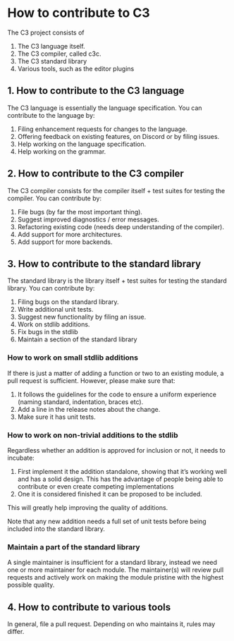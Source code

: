 # How to contribute to C3

The C3 project consists of

1. The C3 language itself.
2. The C3 compiler, called c3c.
3. The C3 standard library
4. Various tools, such as the editor plugins

## 1. How to contribute to the C3 language

The C3 language is essentially the language specification. You can contribute to the language by:

1. Filing enhancement requests for changes to the language.
2. Offering feedback on existing features, on Discord or by filing issues.
3. Help working on the language specification.
4. Help working on the grammar.

## 2. How to contribute to the C3 compiler

The C3 compiler consists for the compiler itself + test suites for testing the compiler. 
You can contribute by:

1. File bugs (by far the most important thing).
2. Suggest improved diagnostics / error messages.
3. Refactoring existing code (needs deep understanding of the compiler).
4. Add support for more architectures.
5. Add support for more backends.

## 3. How to contribute to the standard library

The standard library is the library itself + test suites for testing the standard library.
You can contribute by:

1. Filing bugs on the standard library.
2. Write additional unit tests.
3. Suggest new functionality by filing an issue.
4. Work on stdlib additions.
5. Fix bugs in the stdlib
6. Maintain a section of the standard library

### How to work on small stdlib additions

If there is just a matter of adding a function or two to an existing module, a pull request
is sufficient. However, please make sure that:

1. It follows the guidelines for the code to ensure a uniform experience (naming standard, indentation, braces etc).
2. Add a line in the release notes about the change.
3. Make sure it has unit tests.

### How to work on non-trivial additions to the stdlib

Regardless whether an addition is approved for inclusion or not, it needs to incubate:

1. First implement it the addition standalone, showing that it’s working well and has a solid design. This has the advantage of people being able to contribute or even create competing implementations
2. One it is considered finished it can be proposed to be included.

This will greatly help improving the quality of additions.

Note that any new addition needs a full set of unit tests before being included into the standard library.

### Maintain a part of the standard library

A single maintainer is insufficient for a standard library, instead we need one or more maintainer
for each module. The maintainer(s) will review pull requests and actively work on making the module
pristine with the highest possible quality.

## 4. How to contribute to various tools

In general, file a pull request. Depending on who maintains it, rules may differ.